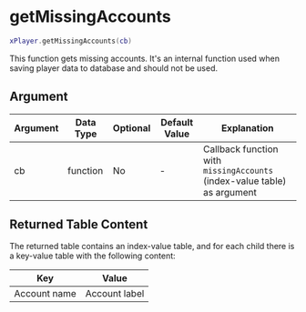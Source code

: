 # getMissingAccounts

```lua
xPlayer.getMissingAccounts(cb)
```

This function gets missing accounts. It's an internal function used when saving player data to database and should not be used.

## Argument

| Argument | Data Type | Optional | Default Value | Explanation                                                              |
|----------|-----------|----------|---------------|--------------------------------------------------------------------------|
| cb       | function  | No       | -             | Callback function with `missingAccounts` (index-value table) as argument |

## Returned Table Content

The returned table contains an index-value table, and for each child there is a key-value table with the following content:

| Key          | Value         |
|--------------|---------------|
| Account name | Account label |
